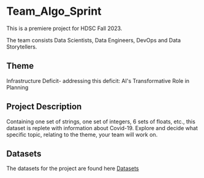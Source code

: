 # Team_Algo_Sprint

This is a premiere project for HDSC Fall 2023.

The team consists Data Scientists, Data Engineers, DevOps and Data Storytellers.

## Theme

Infrastructure Deficit- addressing this deficit: AI's Transformative Role in Planning

## Project Description

Containing one set of strings, one set of integers, 6 sets of floats, etc., this dataset is replete with information about Covid-19. Explore and decide what specific topic, relating to the theme, your team will work on.

## Datasets

The datasets for the project are found here [Datasets](./Datasets) 
